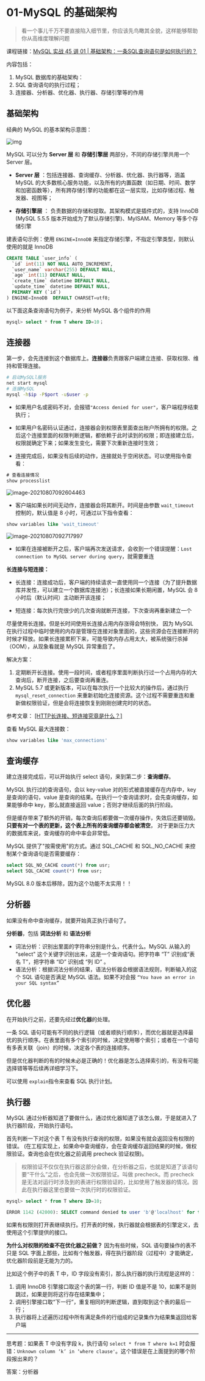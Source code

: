# 01-MySQL 的基础架构

>看一个事儿千万不要直接陷入细节里，你应该先鸟瞰其全貌，这样能够帮助你从高维度理解问题

课程链接：[MySQL 实战 45 讲 01 | 基础架构：一条SQL查询语句是如何执行的？](https://time.geekbang.org/column/article/68319)

内容包括：

1. MySQL 数据库的基础架构：
2. SQL 查询语句的执行过程；
3. 连接器、分析器、优化器、执行器、存储引擎等的作用

## 基础架构

经典的 MySQL 的基本架构示意图：

![img](https://image.kongxiao.top/20210806172606.png)

MySQL 可以分为 **Server 层** 和 **存储引擎层** 两部分，不同的存储引擎共用一个 Server 层。

- **Server 层** ：包括连接器、查询缓存、分析器、优化器、执行器等，涵盖 MySQL 的大多数核心服务功能，以及所有的内置函数（如日期、时间、数学和加密函数等），所有跨存储引擎的功能都在这一层实现，比如存储过程、触发器、视图等；

- **存储引擎层** ： 负责数据的存储和提取。其架构模式是插件式的，支持 InnoDB (MySQL 5.5.5 版本开始成为了默认存储引擎)、MyISAM、Memory 等多个存储引擎

建表语句示例：使用 `ENGINE=InnoDB` 来指定存储引擎，不指定引擎类型，则默认使用的就是 InnoDB

```sql
CREATE TABLE `user_info` (
  `id` int(11) NOT NULL AUTO_INCREMENT,
  `user_name` varchar(255) DEFAULT NULL,
  `age` int(11) DEFAULT NULL,
  `create_time` datetime DEFAULT NULL,
  `update_time` datetime DEFAULT NULL,
  PRIMARY KEY (`id`)
) ENGINE=InnoDB  DEFAULT CHARSET=utf8;
```

以下面这条查询语句为例子，来分析 MySQL 各个组件的作用

```sql
mysql> select * from T where ID=10；
```

## 连接器

第一步，会先连接到这个数据库上。**连接器**负责跟客户端建立连接、获取权限、维持和管理连接。

```bash
# 启动MySQLl服务
net start mysql
# 连接MySQL
mysql -h$ip -P$port -u$user -p
```

- 如果用户名或密码不对，会报错`"Access denied for user"`，客户端程序结束执行；
- 如果用户名密码认证通过，连接器会到权限表里面查出账户所拥有的权限。之后这个连接里面的权限判断逻辑，都依赖于此时读到的权限；即连接建立后，权限就确定下来；如果发生变化，需要下次重新连接时生效；

- 连接完成后，如果没有后续的动作，连接就处于空闲状态。可以使用指令查看：

```sql
# 查看连接情况
show processlist
```

![image-20210807092604463](https://image.kongxiao.top/20210807092605.png)

- 客户端如果长时间无动作，连接器会将其断开。时间是由参数 `wait_timeout` 控制的，默认值是 8 小时，可通过以下指令查看：

```sql
show variables like 'wait_timeout'
```

![image-20210807092717997](https://image.kongxiao.top/20210807092719.png)

- 如果在连接被断开之后，客户端再次发送请求，会收到一个错误提醒：`Lost connection to MySQL server during query`，就需要重连

**长连接与短连接：**

- 长连接：连接成功后，客户端的持续请求一直使用同一个连接（为了提升数据库并发性，可以建立一个数据库连接池）；长连接如果长期闲置，MySQL 会 8 小时后（默认时间）主动断开该连接；

- 短连接：每次执行完很少的几次查询就断开连接，下次查询再重新建立一个

尽量使用长连接。但是长时间使用长连接占用内存涨得会特别快， 因为 MySQL 在执行过程中临时使用的内存是管理在连接对象里面的，这些资源会在连接断开的时候才释放。如果长连接累积下来，可能导致内存占用太大，被系统强行杀掉（OOM），从现象看就是 MySQL 异常重启了。

解决方案：

1. 定期断开长连接。使用一段时间，或者程序里面判断执行过一个占用内存的大查询后，断开连接，之后要查询再重连。
2. MySQL 5.7 或更新版本，可以在每次执行一个比较大的操作后，通过执行 `mysql_reset_connection` 来重新初始化连接资源。这个过程不需要重连和重新做权限验证，但是会将连接恢复到刚刚创建完时的状态。

参考文章：  [[HTTP长连接、短连接究竟是什么？]](https://www.cnblogs.com/gotodsp/p/6366163.html)

查看 MySQL 最大连接数：

```sql
show variables like 'max_connections'
```

## 查询缓存

建立连接完成后，可以开始执行 select 语句，来到第二步：**查询缓存**。

MySQL 执行过的查询语句，会以 key-value 对的形式被直接缓存在内存中，key 是查询的语句，value 是查询的结果。在执行一个查询请求时，会先查询缓存，如果能够命中 key，那么就直接返回 value；否则才继续后面的执行阶段。

但是缓存带来了额外的开销，每次查询后都要做一次缓存操作，失效后还要销毁。**只要有对一个表的更新，这个表上所有的查询缓存都会被清空**， 对于更新压力大的数据库来说，查询缓存的命中率会非常低。

MySQL 提供了"按需使用"的方式。通过 SQL_CACHE 和 SQL_NO_CACHE 来控制某个查询语句是否需要缓存：

```sql
select SQL_NO_CACHE count(*) from usr;
select SQL_CACHE count(*) from usr;
```

MySQL 8.0 版本后移除，因为这个功能不太实用！！

## 分析器

如果没有命中查询缓存，就要开始真正执行语句了。

**分析器**，包括 **词法分析** 和 **语法分析**

- 词法分析：识别出里面的字符串分别是什么，代表什么。MySQL 从输入的 "select" 这个关键字识别出来，这是一个查询语句。把字符串 “T” 识别成“表名 T”，把字符串 “ID” 识别成 “列 ID” 。
- 语法分析：根据词法分析的结果，语法分析器会根据语法规则，判断输入的这个 SQL 语句是否满足 MySQL 语法。如果不对会报 `“You have an error in your SQL syntax”`

## 优化器

在开始执行之前，还要先经过**优化器**的处理。

一条 SQL 语句可能有不同的执行逻辑（或者顺执行顺序），而优化器就是选择最优的执行顺序。在表里面有多个索引的时候，决定使用哪个索引；或者在一个语句有多表关联（join）的时候，决定各个表的连接顺序。

但是优化器判断的有的时候未必是正确的！优化器是怎么选择索引的，有没有可能选择错等等后续再详细学习下。

可以使用 `explain`指令来查看 SQL 执行计划。

## 执行器

MySQL 通过分析器知道了要做什么，通过优化器知道了该怎么做，于是就进入了执行器阶段，开始执行语句。

首先判断一下对这个表 T 有没有执行查询的权限，如果没有就会返回没有权限的错误。 (在工程实现上，如果命中查询缓存，会在查询缓存返回结果的时候，做权限验证。查询也会在优化器之前调用 precheck 验证权限)。

> 权限验证不仅仅在执行器这部分会做，在分析器之后，也就是知道了该语句要“干什么”之后，也会先做一次权限验证。叫做 precheck。而 precheck 是无法对运行时涉及到的表进行权限验证的，比如使用了触发器的情况。因此在执行器这里也要做一次执行时的权限验证。

```sql
mysql> select * from T where ID=10;

ERROR 1142 (42000): SELECT command denied to user 'b'@'localhost' for table 'T'
```

如果有权限则打开表继续执行。打开表的时候，执行器就会根据表的引擎定义，去使用这个引擎提供的接口。

**为什么对权限的检查不在优化器之前做？** 因为有些时候，SQL 语句要操作的表不只是 SQL 字面上那些，比如有个触发器，得在执行器阶段（过程中）才能确定，优化器阶段前是无能为力的。

比如这个例子中的表 T 中，ID 字段没有索引，那么执行器的执行流程是这样的：

1. 调用 InnoDB 引擎接口取这个表的第一行，判断 ID 值是不是 10，如果不是则跳过，如果是则将这行存在结果集中；
2. 调用引擎接口取“下一行”，重复相同的判断逻辑，直到取到这个表的最后一行；
3. 执行器将上述遍历过程中所有满足条件的行组成的记录集作为结果集返回给客户端

-------

思考题：如果表 T 中没有字段 k，执行语句 `select * from T where k=1` 时会报错：`Unknown column ‘k’ in ‘where clause'`。这个错误是在上面提到的哪个阶段报出来的？

答案：分析器

